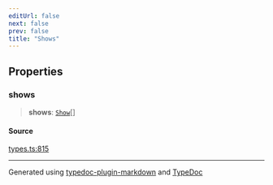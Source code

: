 ```yaml
---
editUrl: false
next: false
prev: false
title: "Shows"
---
```


## Properties

### shows

> **shows**: [`Show`](/api/interfaces/show/)[]

#### Source

[types.ts:815](https://github.com/fostertheweb/spotify-web-sdk/blob/b2835c1/src/types.ts#L815)

***

Generated using [typedoc-plugin-markdown](https://www.npmjs.com/package/typedoc-plugin-markdown) and [TypeDoc](https://typedoc.org/)
